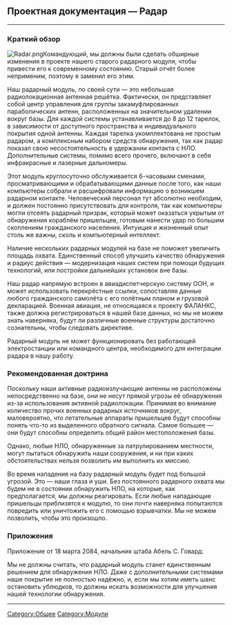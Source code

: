 ## Проектная документация — Радар

------------------------------------------------------------------------

### Краткий обзор

![](Radar.png "Radar.png")Командующий, мы должны были сделать обширные
изменения в проекте нашего старого радарного модуля, чтобы привести его
к современному состоянию. Старый отчёт более неприменим, поэтому я
заменил его этим.

Наш радарный модуль, по своей сути — это небольшая радиолокационная
антенная решётка. Фактически, он представляет собой центр управления для
группы закамуфлированных параболических антенн, расположенных на
значительном удалении вокруг базы. Для каждой системы устанавливается до
8 до 12 тарелок, в зависимости от доступного пространства и
индивидуального покрытия одной антенны. Каждая тарелка укомплектована не
простым радаром, а комплексным набором средств обнаружения, так как
радар показал свою несостоятельность в удержании контакта с НЛО.
Дополнительные системы, помимо всего прочего, включают в себя
инфракрасные и лазерные дальномеры.

Этот модуль круглосуточно обслуживается 6-часовыми сменами,
просматривающими и обрабатывающими данные после того, как наши
компьютеры собрали и расшифровали информацию о возникшем радарном
контакте. Человеческий персонал тут абсолютно необходим, и должен
постоянно присутствовать для контроля, так как компьютеры могли отсеять
радарный призрак, который может оказаться укрытым от обнаружения
кораблём пришельцев, готовым нанести удар по большим скоплениям
гражданского населения. Интуиция и жизненный опыт столь же важны, сколь
и компьютерный интеллект.

Наличие нескольких радарных модулей на базе не поможет увеличить площадь
охвата. Единственный способ улучшить качество обнаружения и радиус
действия — модернизация наших систем при помощи будущих технологий, или
постройки дальнейших установок вне базы.

Наш радар напрямую встроен в авиадиспетчерскую систему ООН, и может
использовать перекрёстные ссылки, сопоставляя данные любого гражданского
самолёта с его полётным планом и грузовой декларацией. Военная авиация,
не относящаяся к проекту ФАЛАНКС, также должна регистрироваться в нашей
базе данных, но мы не можем знать наверняка, будут ли различные военные
структуры достаточно сознательны, чтобы следовать директиве.

Радарный модуль не может функционировать без работающей электростанции
или командного центра, необходимого для интеграции радара в нашу работу.

### Рекомендованная доктрина

Поскольку наши активные радиоизлучающие антенны не расположены
непосредственно на базе, они не несут прямой угрозы её обнаружения из-за
использования активной радиолокации. Принимая во внимание количество
прочих военных радарных источников вокруг, маловероятно, что летательные
аппараты пришельцев будут способны понять что-то из выделенного
обратного сигнала. Самое большее — они будут способны определить общий
район местоположения базы.

Однако, любые НЛО, обнаруженные за патрулированием местности, могут
пытаться обнаружить наши сооружения, и ни при каких обстоятельствах
нельзя позволить им выполнить их миссию.

Во время нападения на базу радарный модуль будет под большой угрозой.
Это — наши глаза и уши. Без постоянного радарного охвата мы будем не в
состоянии обнаружить НЛО, на которые, как предполагается, мы должны
реагировать. Если любые нападающие пришельцы приблизятся к модулю, то
они почти наверняка попытаются повредить или уничтожить его с помощью
взрывчатки. Мы не можем позволить, чтобы это произошло.

### Приложения

Приложение от 18 марта 2084, начальник штаба Абель С. Говард:

Мы не должны считать, что радарный модуль станет единственным решением
для обнаружения НЛО. Даже с дополнительными системами наше покрытие не
полностью надёжно, и, если мы хотим иметь шанс остановить ублюдков, то
должны искать возможности для улучшения нашей технологии обнаружения.

------------------------------------------------------------------------

[Category:Общее](Category:Общее "wikilink")
[Category:Модули](Category:Модули "wikilink")